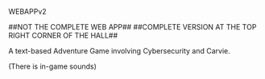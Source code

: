 WEBAPPv2

##NOT THE COMPLETE WEB APP##
##COMPLETE VERSION AT THE TOP RIGHT CORNER OF THE HALL##

A text-based Adventure Game involving Cybersecurity and Carvie. 


(There is in-game sounds)

